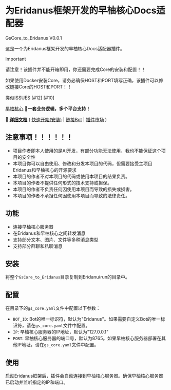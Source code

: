 # 为Eridanus框架开发的早柚核心Docs适配器

GsCore_to_Eridanus V0.0.1

这是一个为Eridanus框架开发的早柚核心Docs适配器插件。

> [!IMPORTANT]  
> 请注意！该插件并不能开箱即用，你还需要完成Core的安装和配置！！
>
> 如果使用Docker安装Core，请务必确保HOST和PORT填写正确，该插件可以修改链接Core的HOST和PORT！！
>
> 类似ISSUES [#12] [#10] 

[早柚核心](https://docs.sayu-bot.com/)
**💖一套业务逻辑，多个平台支持！**

**🎉 [详细文档](https://docs.sayu-bot.com)** ( [快速开始(安装)](https://docs.sayu-bot.com/Started/InstallCore.html) | [链接Bot](https://docs.sayu-bot.com/LinkBots/AdapterList.html) | [插件市场](https://docs.sayu-bot.com/InstallPlugins/PluginsList.html) )

## 注意事项！！！！！！

- 项目作者即本人使用的是AI开发，有部分功能无法使用，我也不能保证这个项目的安全性
- 本项目你可以自由使用、修改和分发本项目的代码，但需要接受主项目Eridanus和早柚核心的开源要求
- 本项目的作者不对本项目的代码或使用本项目的结果负责。
- 本项目的作者不提供任何形式的技术支持或担保。
- 本项目的作者不负责任何因使用本项目而导致的损失或损害。
- 本项目的作者不承担任何因使用本项目而导致的法律责任。

## 功能

- 连接早柚核心服务器
- 在Eridanus和早柚核心之间转发消息
- 支持部分文本、图片、文件等多种消息类型
- 支持部分群聊和私聊消息

## 安装

将整个`GsCore_to_Eridanus`目录复制到Eridanu/run的目录中。

## 配置

在目录下的`gs_core.yaml`文件中配置以下参数：

- `BOT_ID`: Bot的唯一标识符，默认为"Eridanus"。如果需要自定义Bot的唯一标识符，请在`gs_core.yaml`文件中配置。
- `IP`: 早柚核心服务器的IP地址，默认为"127.0.0.1"
- `PORT`: 早柚核心服务器的端口号，默认为8765。如果早柚核心服务器部署在其他IP地址，请在`gs_core.yaml`文件中配置。

## 使用

启动Eridanus框架后，插件会自动连接到早柚核心服务器。确保早柚核心服务器已启动并监听指定的IP和端口。


